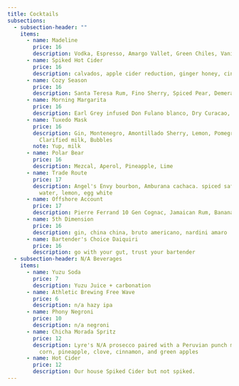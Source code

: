 ```yaml
---
title: Cocktails
subsections:
  - subsection-header: ""
    items:
      - name: Madeline
        price: 16
        description: Vodka, Espresso, Amargo Vallet, Green Chiles, Vanilla, Moka
      - name: Spiked Hot Cider
        price: 16
        description: calvados, apple cider reduction, ginger honey, cinnamon, grapefruit
      - name: Cozy Season
        price: 16
        description: Santa Teresa Rum, Fino Sherry, Spiced Pear, Demerara, Mole Bitters
      - name: Morning Margarita
        price: 16
        description: Earl Grey infused Don Fulano blanco, Dry Curacao, Agave, Lime, Saline
      - name: Tuxedo Mask
        price: 16
        description: Gin, Montenegro, Amontillado Sherry, Lemon, Pomegranate, Lemon,
          Clarified milk, Bubbles
        note: Yup, milk
      - name: Polar Bear
        price: 16
        description: Mezcal, Aperol, Pineapple, Lime
      - name: Trade Route
        price: 17
        description: Angel's Envy bourbon, Amburana cachaca. spiced saffron, coconut
          water, lemon, egg white
      - name: Offshore Account
        price: 17
        description: Pierre Ferrand 10 Gen Cognac, Jamaican Rum, Banana Oil, Pistachio, Lime
      - name: 5th Dimension
        price: 16
        description: gin, china china, bruto americano, nardini amaro
      - name: Bartender's Choice Daiquiri
        price: 16
        description: go with your gut, trust your bartender
  - subsection-header: N/A Beverages
    items:
      - name: Yuzu Soda
        price: 7
        description: Yuzu Juice + carbonation
      - name: Athletic Brewing Free Wave
        price: 6
        description: n/a hazy ipa
      - name: Phony Negroni
        price: 10
        description: n/a negroni
      - name: Chicha Morada Spritz
        price: 12
        description: Lyre's N/A prosecco paired with a Peruvian punch made with purple
          corn, pineapple, clove, cinnamon, and green apples
      - name: Hot Cider
        price: 12
        description: Our house Spiked Cider but not spiked.
---
```


